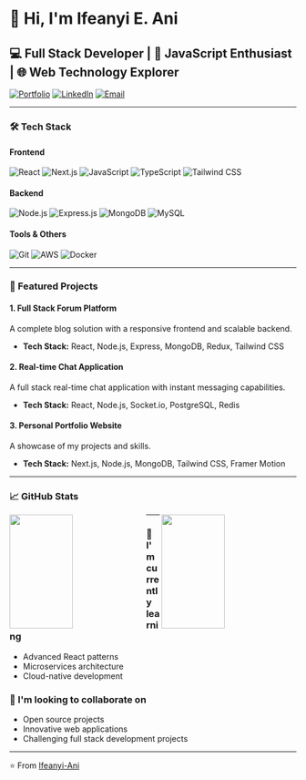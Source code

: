 # 👋 Hi, I'm Ifeanyi E. Ani

## 💻 Full Stack Developer | 🚀 JavaScript Enthusiast | 🌐 Web Technology Explorer

[![Portfolio](https://img.shields.io/badge/Portfolio-00A98F?style=for-the-badge&logo=About.me&logoColor=white)](https://ifeanyi-pi.vercel.app/)
[![LinkedIn](https://img.shields.io/badge/LinkedIn-0077B5?style=for-the-badge&logo=linkedin&logoColor=white)](https://www.linkedin.com/in/ifeanyi-ani-997520246/)
[![Email](https://img.shields.io/badge/Email-D14836?style=for-the-badge&logo=gmail&logoColor=white)](mailto:ifeanyiani155@gmail.com)

---

### 🛠️ Tech Stack

#### Frontend
![React](https://img.shields.io/badge/React-20232A?style=for-the-badge&logo=react&logoColor=61DAFB)
![Next.js](https://img.shields.io/badge/Next.js-000000?style=for-the-badge&logo=next.js&logoColor=white)
![JavaScript](https://img.shields.io/badge/JavaScript-F7DF1E?style=for-the-badge&logo=javascript&logoColor=black)
![TypeScript](https://img.shields.io/badge/TypeScript-007ACC?style=for-the-badge&logo=typescript&logoColor=white)
![Tailwind CSS](https://img.shields.io/badge/Tailwind_CSS-38B2AC?style=for-the-badge&logo=tailwind-css&logoColor=white)

#### Backend
![Node.js](https://img.shields.io/badge/Node.js-43853D?style=for-the-badge&logo=node.js&logoColor=white)
![Express.js](https://img.shields.io/badge/Express.js-404D59?style=for-the-badge)
![MongoDB](https://img.shields.io/badge/MongoDB-4EA94B?style=for-the-badge&logo=mongodb&logoColor=white)
![MySQL](https://img.shields.io/badge/MySQL-005C84?style=for-the-badge&logo=mysql&logoColor=white)

#### Tools & Others
![Git](https://img.shields.io/badge/GIT-E44C30?style=for-the-badge&logo=git&logoColor=white)
![AWS](https://img.shields.io/badge/Amazon_AWS-232F3E?style=for-the-badge&logo=amazon-aws&logoColor=white)
![Docker](https://img.shields.io/badge/Docker-2496ED?style=for-the-badge&logo=docker&logoColor=white)

---

### 🌟 Featured Projects

#### 1. Full Stack Forum Platform
A complete blog solution with a responsive frontend and scalable backend.
- **Tech Stack:** React, Node.js, Express, MongoDB, Redux, Tailwind CSS

#### 2. Real-time Chat Application
A full stack real-time chat application with instant messaging capabilities.
- **Tech Stack:** React, Node.js, Socket.io, PostgreSQL, Redis

#### 3. Personal Portfolio Website
A showcase of my projects and skills.
- **Tech Stack:** Next.js, Node.js, MongoDB, Tailwind CSS, Framer Motion

---

### 📈 GitHub Stats

<img height=200 width=47% align="left" src="https://github-readme-stats.vercel.app/api?username=Ifeanyi-Ani&show_icons=true&bg_color=00000000" />
<img height=200 width=47% align="right" src="https://github-readme-stats.vercel.app/api/top-langs?username=Ifeanyi-Ani&layout=compact&langs_count=8&card_width=320&bg_color=00000000" />

---

### 🌱 I'm currently learning
- Advanced React patterns
- Microservices architecture
- Cloud-native development

### 👯 I'm looking to collaborate on
- Open source projects
- Innovative web applications
- Challenging full stack development projects

---

⭐️ From [Ifeanyi-Ani](https://github.com/Ifeanyi-Ani)
